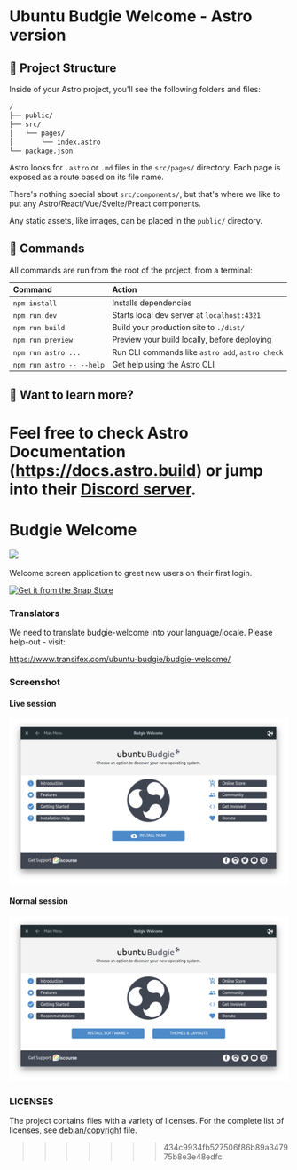 # Ubuntu Budgie Welcome - Astro version



## 🚀 Project Structure

Inside of your Astro project, you'll see the following folders and files:

```text
/
├── public/
├── src/
│   └── pages/
│       └── index.astro
└── package.json
```

Astro looks for `.astro` or `.md` files in the `src/pages/` directory. Each page is exposed as a route based on its file name.

There's nothing special about `src/components/`, but that's where we like to put any Astro/React/Vue/Svelte/Preact components.

Any static assets, like images, can be placed in the `public/` directory.

## 🧞 Commands

All commands are run from the root of the project, from a terminal:

| Command                   | Action                                           |
| :------------------------ | :----------------------------------------------- |
| `npm install`             | Installs dependencies                            |
| `npm run dev`             | Starts local dev server at `localhost:4321`      |
| `npm run build`           | Build your production site to `./dist/`          |
| `npm run preview`         | Preview your build locally, before deploying     |
| `npm run astro ...`       | Run CLI commands like `astro add`, `astro check` |
| `npm run astro -- --help` | Get help using the Astro CLI                     |

## 👀 Want to learn more?

Feel free to check Astro Documentation (https://docs.astro.build) or jump into their [Discord server](https://astro.build/chat).
=======
Budgie Welcome
==============

[![](https://opencollective.com/ubuntubudgie/tiers/backer.svg?avatarHeight=96)](https://opencollective.com/ubuntubudgie)

Welcome screen application to greet new users on their first login.

[![Get it from the Snap Store](https://snapcraft.io/static/images/badges/en/snap-store-white.svg)](https://snapcraft.io/ubuntu-budgie-welcome)

### Translators

We need to translate budgie-welcome into your language/locale.  Please
help-out - visit:

https://www.transifex.com/ubuntu-budgie/budgie-welcome/



### Screenshot
#### Live session
![Screenshot of Budgie Remix Welcome App](https://raw.githubusercontent.com/UbuntuBudgie/budgie-welcome/master/screenshot-live-session.png)

#### Normal session
![Screenshot of Budgie Remix Welcome App](https://raw.githubusercontent.com/UbuntuBudgie/budgie-welcome/master/screenshot-normal-session.png)

### LICENSES
  The project contains files with a variety of licenses.
  For the complete list of licenses, see [debian/copyright](https://github.com/budgie-remix/budgie-welcome/blob/master/debian/copyright) file.
>>>>>>> 434c9934fb527506f86b89a347975b8e3e48edfc
